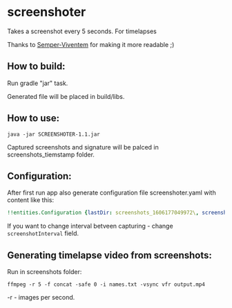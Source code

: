# screenshoter
Takes a screenshot every 5 seconds. For timelapses

Thanks to [Semper-Viventem](https://github.com/Semper-Viventem) for making it more readable ;)
## How to build:

Run gradle "jar" task.

Generated file will be placed in build/libs.

## How to use:

```
java -jar SCREENSHOTER-1.1.jar
```

Captured screenshots and signature will be palced in screenshots_tiemstamp folder.

## Configuration:

After first run app also generate configuration file screenshoter.yaml with content like this:

```yaml
!!entities.Configuration {lastDir: screenshots_1606177049972\, screenshotInterval: 5}
```

If you want to change interval betveen capturing - change ```screenshotInterval``` field.

## Generating timelapse video from screenshots:

Run in screenshots folder:
```
ffmpeg -r 5 -f concat -safe 0 -i names.txt -vsync vfr output.mp4
```

-r - images per second.
